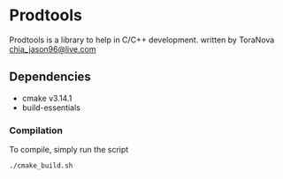 # Prodtools 
Prodtools is a library to help in C/C++ development. written by ToraNova chia_jason96@live.com

## Dependencies
* cmake v3.14.1
* build-essentials

### Compilation
To compile, simply run the script

	./cmake_build.sh



